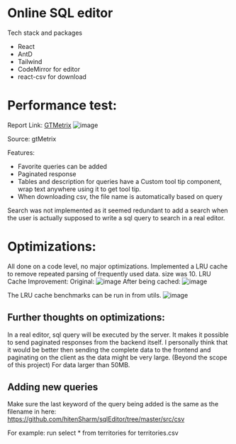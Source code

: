 # Online SQL editor
Tech stack and packages
- React
- AntD
- Tailwind
- CodeMirror for editor
- react-csv for download

# Performance test:
Report Link: [GTMetrix](https://gtmetrix.com/reports/dummysqleditor.netlify.app/Ip1HJ123/)
![image](https://github.com/hitenSharm/sqlEditor/assets/56029311/1116c9fc-268b-449c-9427-c63a9d5f0701)

Source: gtMetrix

Features:
- Favorite queries can be added
- Paginated response
- Tables and description for queries have a Custom tool tip component, wrap text anywhere using it to get tool tip.
- When downloading csv, the file name is automatically based on query

Search was not implemented as it seemed redundant to add a search when the user is actually supposed to write a sql query to search in a real editor.

# Optimizations:
All done on a code level, no major optimizations. Implemented a LRU cache to remove repeated parsing of frequently used data. size was 10. 
LRU Cache Improvement:
Original:
![image](https://github.com/hitenSharm/sqlEditor/assets/56029311/240cc04b-0c7b-4bc6-9247-dc5939da5332)
After being cached:
![image](https://github.com/hitenSharm/sqlEditor/assets/56029311/f0b76d87-7edb-410e-8c94-9bcf51cd4c98)

The LRU cache benchmarks can be run in from utils.
![image](https://github.com/hitenSharm/sqlEditor/assets/56029311/9a8b846c-ff40-44cf-b794-860061ace886)


## Further thoughts on optimizations:
In a real editor, sql query will be executed by the server. It makes it possible to send paginated responses from the backend itself. I personally think that it would be better then sending the complete data to the frontend and paginating on the client as the data might be very large. (Beyond the scope of this project) For data larger than 50MB.

## Adding new queries
Make sure the last keyword of the query being added is the same as the filename in here: https://github.com/hitenSharm/sqlEditor/tree/master/src/csv

For example: run select * from territories for territories.csv
